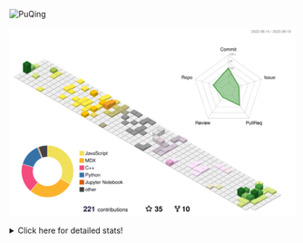 ![PuQing](https://user-images.githubusercontent.com/27223114/171565019-9a56fae6-b08b-421f-99db-7e830da42371.png)

![](./profile-3d-contrib/profile-season-animate.svg)

<details>
<summary>Click here for detailed stats!</summary>

<!--START_SECTION:waka-->
![Lines of code](https://img.shields.io/badge/From%20Hello%20World%20I%27ve%20Written-771.3%20thousand%20lines%20of%20code-blue)

**🐱 My GitHub Data** 

> 📦 254.2 kB Used in GitHub's Storage 
 > 
> 🏆 146 Contributions in the Year 2023
 > 
> 🚫 Not Opted to Hire
 > 
> 📜 30 Public Repositories 
 > 
> 🔑 27 Private Repositories 
 > 
**I'm an Early 🐤** 

```text
🌞 Morning                339 commits         ███░░░░░░░░░░░░░░░░░░░░░░   13.07 % 
🌆 Daytime                1248 commits        ████████████░░░░░░░░░░░░░   48.13 % 
🌃 Evening                248 commits         ██░░░░░░░░░░░░░░░░░░░░░░░   09.56 % 
🌙 Night                  758 commits         ███████░░░░░░░░░░░░░░░░░░   29.23 % 
```


📊 **This Week I Spent My Time On** 

```text
💬 Programming Languages: 
Markdown                 1 hr 30 mins        █████████████░░░░░░░░░░░░   53.98 % 
Python                   1 hr 17 mins        ████████████░░░░░░░░░░░░░   46.02 % 

🔥 Editors: 
Obsidian                 1 hr 30 mins        █████████████░░░░░░░░░░░░   53.98 % 
VS Code                  1 hr 17 mins        ████████████░░░░░░░░░░░░░   46.02 % 

💻 Operating System: 
Windows                  1 hr 30 mins        █████████████░░░░░░░░░░░░   53.98 % 
WSL                      1 hr 17 mins        ████████████░░░░░░░░░░░░░   46.02 % 
```


<!--END_SECTION:waka-->
</details>

